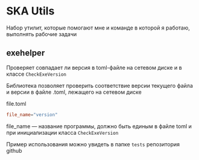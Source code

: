 # SKA Utils

Набор утилит, которые помогают мне и команде в которой я работаю, выполнять рабочие задачи

## exehelper
Проверяет совпадает ли версия в toml-файле на сетевом диске и в классе ```CheckExeVersion```

Библиотека позволяет проверить соответствие версии текущего файла и версии в файле .toml, лежащего на сетевом диске

file.toml
```toml
file_name="version"
```

file_name — название программы, должно быть единым в файле toml и при инициализации класса ```CheckExeVersion```

Пример использования можно увидеть в папке ```tests``` репозитория github
